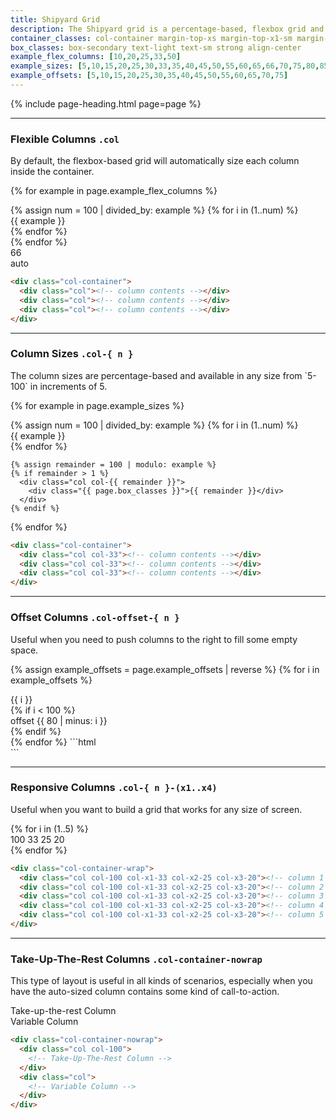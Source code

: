 ```yaml
---
title: Shipyard Grid
description: The Shipyard grid is a percentage-based, flexbox grid and is entirely responsive. Each class needs the foundational `.col` class in order to function properly, and also should be contained inside the `.col-container` as well.
container_classes: col-container margin-top-xs margin-top-x1-sm margin-top-x2-md margin-bottom-md
box_classes: box-secondary text-light text-sm strong align-center
example_flex_columns: [10,20,25,33,50]
example_sizes: [5,10,15,20,25,30,33,35,40,45,50,55,60,65,66,70,75,80,85,90,95,100]
example_offsets: [5,10,15,20,25,30,35,40,45,50,55,60,65,70,75]
---
```


{% include page-heading.html page=page %}

---

### Flexible Columns `.col`
<p class="text-light margin-bottom-md">By default, the flexbox-based grid will automatically size each column inside the container.</p>

{% for example in page.example_flex_columns %}
  <div class="{{ page.container_classes }}">
    {% assign num = 100 | divided_by: example %}
    {% for i in (1..num) %}
      <div class="col">
        <div class="{{ page.box_classes }}">{{ example }}</div>
      </div>
    {% endfor %}
  </div>
{% endfor %}
<div class="{{ page.container_classes }}">
  <div class="col col-66 align-center">
    <div class="{{ page.box_classes }}">66</div>
  </div>
  <div class="col align-center">
    <div class="{{ page.box_classes }}">auto</div>
  </div>
</div>

```html
<div class="col-container">
  <div class="col"><!-- column contents --></div>
  <div class="col"><!-- column contents --></div>
  <div class="col"><!-- column contents --></div>
</div>
```

---

### Column Sizes `.col-{ n }`
<p class="text-light margin-bottom-md" markdown="1">The column sizes are percentage-based and available in any size from `5-100` in increments of 5.</p>

{% for example in page.example_sizes %}
  <div class="{{ page.container_classes }}">
    {% assign num = 100 | divided_by: example %}
    {% for i in (1..num) %}
      <div class="col col-{{ example }}">
        <div class="{{ page.box_classes }}">{{ example }}</div>
      </div>
    {% endfor %}

    {% assign remainder = 100 | modulo: example %}
    {% if remainder > 1 %}
      <div class="col col-{{ remainder }}">
        <div class="{{ page.box_classes }}">{{ remainder }}</div>
      </div>
    {% endif %}
  </div>
{% endfor %}

```html
<div class="col-container">
  <div class="col col-33"><!-- column contents --></div>
  <div class="col col-33"><!-- column contents --></div>
  <div class="col col-33"><!-- column contents --></div>
</div>
```

---

### Offset Columns `.col-offset-{ n }`
<p class="text-light margin-bottom-md">Useful when you need to push columns to the right to fill some empty space.</p>

{% assign example_offsets = page.example_offsets | reverse %}
{% for i in example_offsets %}
  <div class="{{ page.container_classes }}">
    <div class="col col-{{ i }}">
      <div class="{{ page.box_classes }}">{{ i }}</div>
    </div>
    {% if i < 100 %}
      <div class="col col-20 col-offset-{{ 80 | minus: i }}">
        <div class="{{ page.box_classes }}">offset {{ 80 | minus: i }}</div>
      </div>
    {% endif %}
  </div>
{% endfor %}
```html
<div class="col-container">
  <div class="col col-70"><!-- column contents --></div>
  <div class="col col-20 col-offset-10"><!-- column contents --></div>
</div>
```

---

### Responsive Columns `.col-{ n }-(x1..x4)`
<p class="text-light margin-bottom-md" markdown="1">Useful when you want to build a grid that works for any size of screen.</p>

<div class="{{ page.container_classes }}">
  {% for i in (1..5) %}
    <div class="col col-100 col-x1-33 col-x2-25 col-x3-20">
      <div class="{{ page.box_classes }}">
        <span class="display-block display-x1-none">100</span>
        <span class="display-none display-x1-block display-x2-none">33</span>
        <span class="display-none display-x2-block display-x3-none">25</span>
        <span class="display-none display-x3-block">20</span>
      </div>
    </div>
  {% endfor %}
</div>

```html
<div class="col-container-wrap">
  <div class="col col-100 col-x1-33 col-x2-25 col-x3-20"><!-- column 1 --></div>
  <div class="col col-100 col-x1-33 col-x2-25 col-x3-20"><!-- column 2 --></div>
  <div class="col col-100 col-x1-33 col-x2-25 col-x3-20"><!-- column 3 --></div>
  <div class="col col-100 col-x1-33 col-x2-25 col-x3-20"><!-- column 4 --></div>
  <div class="col col-100 col-x1-33 col-x2-25 col-x3-20"><!-- column 5 --></div>
</div>
```

---

### Take-Up-The-Rest Columns `.col-container-nowrap`
<p class="text-light margin-bottom-md" markdown="1">This type of layout is useful in all kinds of scenarios, especially when you have the auto-sized column contains some kind of call-to-action.</p>

<div class="{{ page.container_classes | replace: 'col-container', 'col-container-nowrap' }}">
  <div class="col col-100">
    <div class="{{ page.box_classes }}">Take-up-the-rest Column</div>
  </div>
  <div class="col">
    <div class="white-space-nowrap {{ page.box_classes }}">Variable Column</div>
  </div>
</div>

```html
<div class="col-container-nowrap">
  <div class="col col-100">
    <!-- Take-Up-The-Rest Column -->
  </div>
  <div class="col">
    <!-- Variable Column -->
  </div>
</div>
```

